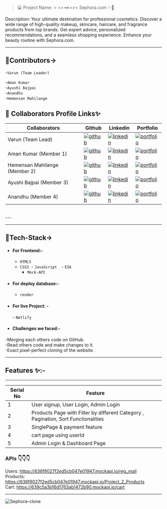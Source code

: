 > 💻 Project Name: ⭐ ====>>>> Sephora.com ✨💫
> <br>

Description:
Your ultimate destination for professional cosmetics. Discover a wide range of high-quality makeup, skincare, haircare, and fragrance products from top brands. Get expert advice, personalized recommendations, and a seamless shopping experience. Enhance your beauty routine with Sephora.com.

---

## 💫Contributors->

-`Varun (Team Leader)` 

-`Aman Kumar`                                                                                                                                                                                                                                                                                 
-`Ayushi Bajpai`                                                                                                                                                            
-`Anandhu`                                                                                                                                                                  
-`Hemensan Mahilange`

## 🔗 Collaborators Profile Links✨

| Collaborators                 | Github                                                                                                                                    | Linkedin                                                                                                                                                            | Portfolio                                                                                                                                     |
| ----------------------------- | ----------------------------------------------------------------------------------------------------------------------------------------- | ------------------------------------------------------------------------------------------------------------------------------------------------------------------- | --------------------------------------------------------------------------------------------------------------------------------------------- |
| Varun (Team Lead)     | [![github](https://img.shields.io/badge/github-1DA1F2?style=for-the-badge&logo=github&logoColor=white)](https://github.com/varun2696) | [![linkedin](https://img.shields.io/badge/linkedin-0A66C2?style=for-the-badge&logo=linkedin&logoColor=white)](https://varun2696.github.io/)  | [![portfolio](https://img.shields.io/badge/my_portfolio-000?style=for-the-badge&logo=ko-fi&logoColor=white)](https://www.linkedin.com/in/varun-kr-875b37199/) |
| Aman Kumar (Member 1) | [![github](https://img.shields.io/badge/github-1DA1F2?style=for-the-badge&logo=github&logoColor=white)](https://github.com/gouravluv2code)   | [![linkedin](https://img.shields.io/badge/linkedin-0A66C2?style=for-the-badge&logo=linkedin&logoColor=white)](https://www.linkedin.com/in/gourav-tiwari-bb7223218/)        | [![portfolio](https://img.shields.io/badge/my_portfolio-000?style=for-the-badge&logo=ko-fi&logoColor=white)](https://gouravluv2code.github.io/)  |
| Hemensan Mahilange (Member 2)      | [![github](https://img.shields.io/badge/github-1DA1F2?style=for-the-badge&logo=github&logoColor=white)](https://github.com/9802HEMENSAN)      | [![linkedin](https://img.shields.io/badge/linkedin-0A66C2?style=for-the-badge&logo=linkedin&logoColor=white)](https://www.linkedin.com/in/hemensan-mahilange-4a9499242/) | [![portfolio](https://img.shields.io/badge/my_portfolio-000?style=for-the-badge&logo=ko-fi&logoColor=white)](https://9802hemensan.github.io/)     |
| Ayushi Bajpai (Member 3)      | [![github](https://img.shields.io/badge/github-1DA1F2?style=for-the-badge&logo=github&logoColor=white)](https://github.com/AyushiBajpai94)   | [![linkedin](https://img.shields.io/badge/linkedin-0A66C2?style=for-the-badge&logo=linkedin&logoColor=white)](https://www.linkedin.com/in/ayushi-bajpai-055082114/) | [![portfolio](https://img.shields.io/badge/my_portfolio-000?style=for-the-badge&logo=ko-fi&logoColor=white)](https://ayushibajpai94.github.io/)  |
| Anandhu (Member 4)       | [![github](https://img.shields.io/badge/github-1DA1F2?style=for-the-badge&logo=github&logoColor=white)](https://github.com/Anandhupa1)    | [![linkedin](https://img.shields.io/badge/linkedin-0A66C2?style=for-the-badge&logo=linkedin&logoColor=white)](https://www.linkedin.com/in/anandhu-p-a-953a30231/)  | [![portfolio](https://img.shields.io/badge/my_portfolio-000?style=for-the-badge&logo=ko-fi&logoColor=white)](https://anandhupa1.github.io/)   |

<br>
---

---

## 💫Tech-Stack->

- #### For Frontend:-

  - `HTML5`
  - `CSS3`
     - `JavaScript `
     - `ES6 `
     - `Mock-API`
        
- #### For deploy database:-

  - `render`
 
- #### For live Project: -
  - `Netlify`

  
- #### Challenges we faced:-                                                                                                                                                     
-Merging each others code on GitHub.                                                                                                                                       
-Read others code and make changes to it.                                                                                                                                  
-Exact pixel-perfect cloning of the website.  

---

## Features ✨:-

---

| Serial No | Feature                                                                           |
| --------- | --------------------------------------------------------------------------------- |
| 1         | User signup, User Login, Admin Login                                              |
| 2         | Products Page with Filter by different Category , Pagination, Sort Functionalities |
| 3         | SinglePage & payment feature                                              |
| 4         | cart page using userId                                                    |
| 5         | Admin Login & Dashboard Page                                                      |



### APIs      👇👇👇                                                                                                                                                      
Users: https://636f9027f2ed5cb047e01947.mockapi.io/reg_mail                                                                                                          
Products: https://636f9027f2ed5cb047e01947.mockapi.io/Project_2_Products                                                                                                
Cart: https://639c5a3b16d1763ab1472b90.mockapi.io/cart       


---
 

 
 ![Sephora-clone](https://github.com/9802HEMENSAN/Clone-of-Sephora/assets/111531676/28a91ed1-820b-4bc0-83a9-80226b88f072)
 
